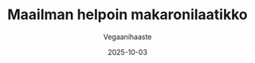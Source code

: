 ---
title: "Maailman helpoin makaronilaatikko"
image: "https://vegaanibotti.lauravuo.me/2025/10/2025-10-03_small.png"
date: 2025-10-03
receipt_url: "https://vegaanihaaste.fi/reseptit/makaronilaatikko"
author: "Vegaanihaaste"
---